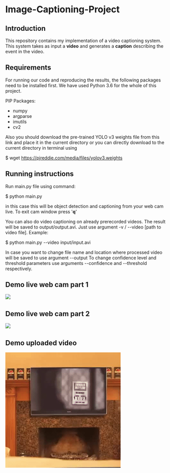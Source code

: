 # Image-Captioning-Project

## Introduction
This repository contains my implementation of a video captioning system. This system takes as input a **video** and generates a **caption** describing the event in the video. 

## Requirements
For running our code and reproducing the results, the following packages need to be installed first. We have used Python 3.6 for the whole of this project.

PIP Packages:
* numpy
* argparse
* imutils
* cv2

Also you should download the pre-trained YOLO v3 weights file from this link and place it in the current directory or you can directly download to the current directory in terminal using

$ wget https://pjreddie.com/media/files/yolov3.weights

## Running instructions

Run main.py file using command:

$ python main.py

in this case this will be object detection and captioning from your web cam live. To exit cam window press '**q**'

You can also do video captioning on already prerecorded videos. The result will be saved to output/output.avi. Just use argument -v / --video [path to video file].
Example:

$ python main.py --video input/input.avi

In case you want to change file name and location where processed video will be saved to use argument --output
To change confidence level and threshold parameters use arguments --confidence and --threshold respectively.


## Demo live web cam part 1
![](gifs/demo_1.gif)

## Demo live web cam part 2
![](gifs/demo_2.gif)

## Demo uploaded video
![](gifs/college_cat.gif)
